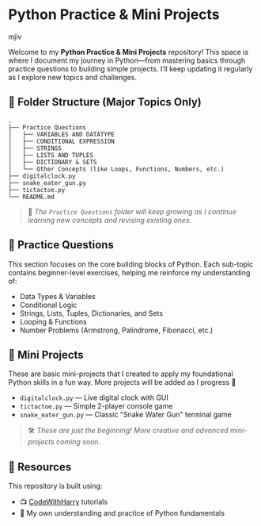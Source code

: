 # Python Practice & Mini Projects

mjiv

Welcome to my **Python Practice & Mini Projects** repository!
This space is where I document my journey in Python—from mastering basics through practice questions to building simple projects. I’ll keep updating it regularly as I explore new topics and challenges.

## 📂 Folder Structure (Major Topics Only)

```
.
├── Practice Questions
│   ├── VARIABLES AND DATATYPE
│   ├── CONDITIONAL EXPRESSION
│   ├── STRINGS
│   ├── LISTS AND TUPLES
│   ├── DICTIONARY & SETS
│   └── Other Concepts (like Loops, Functions, Numbers, etc.)
├── digitalclock.py
├── snake_eater_gun.py
├── tictactoe.py
└── README.md
```

> 📌 *The `Practice Questions` folder will keep growing as I continue learning new concepts and revising existing ones.*

## 🧠 Practice Questions

This section focuses on the core building blocks of Python. Each sub-topic contains beginner-level exercises, helping me reinforce my understanding of:

* Data Types & Variables
* Conditional Logic
* Strings, Lists, Tuples, Dictionaries, and Sets
* Looping & Functions
* Number Problems (Armstrong, Palindrome, Fibonacci, etc.)

## 🚀 Mini Projects

These are basic mini-projects that I created to apply my foundational Python skills in a fun way. More projects will be added as I progress 🚧

* `digitalclock.py` — Live digital clock with GUI
* `tictactoe.py` — Simple 2-player console game
* `snake_eater_gun.py` — Classic "Snake Water Gun" terminal game

> 🛠️ *These are just the beginning! More creative and advanced mini-projects coming soon.*


## 🎯 Resources

This repository is built using:

* 📺 [CodeWithHarry](https://www.youtube.com/@CodeWithHarry) tutorials
* 🧠 My own understanding and practice of Python fundamentals

